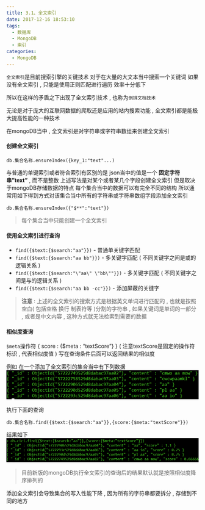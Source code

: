 ```yaml
---
title: 3.1、全文索引
date: 2017-12-16 18:53:10
tags: 
  - 数据库
  - MongoDB
  - 索引
categories: 
  - MongoDB
---
```


`全文索引`是目前搜索引擎的关键技术 
对于在大量的大文本当中搜索一个关键词 
如果没有全文索引 , 只能是使用正则匹配进行遍历 
效率十分低下
<!-- more -->
所以在这样的矛盾之下出现了全文索引技术 , 也称为`倒排文档技术`

无论是对于庞大的互联网数据的爬取还是应用的站内搜索功能 , 全文索引都是能极大提高性能的一种技术

在mongoDB当中 , 全文索引是对字符串或字符串数组来创建全文索引

#### 创建全文索引
```
db.集合名称.ensureIndex({key_1:"text"...) 
```
与普通的单键索引或者符合索引有区别的是 
json当中的值是一个 **固定字符串”text”** , 而不是整数 
上述写法是对某个或者某几个字段创建全文索引 
但是取决于mongoDB存储数据的特点 
每个集合当中的数据可以有完全不同的结构 
所以通常用如下得到方式对该集合当中所有的字符串或字符串数组字段添加全文索引 
```
db.集合名称.ensureIndex({"$**":"text"})
```
> 每个集合当中只能创建一个全文索引

#### 使用全文索引进行查询
+ `find({$text:{$search:"aa"}})` - 普通单关键字匹配
+ `find({$text:{$search:"aa bb"}})` - 多关键字匹配 ( 不同关键字之间是或的逻辑关系 )
+ `find({$text:{$search:"\"aa\" \"bb\""}})` - 多关键字匹配 ( 不同关键字之间是与的逻辑关系 )
+ `find({$text:{$search:"aa bb -cc"}})` - 添加屏蔽的关键字

> **注意** : 上述的全文索引的搜索方式是根据英文单词进行匹配的 , 也就是按照空白( 包括空格 换行 制表符等 )分割的字符串 , 如果关键词是单词的一部分 , 或者是中文内容 , 这种方式就无法检索到需要的数据

#### 相似度查询
`$meta`操作符 { score : {$meta : “textScore”} } 
( 注意textScore是固定的操作符标识 , 代表相似度值 ) 
写在查询条件后面可以返回结果的相似度

例如 在一个添加了全文索引的集合当中有下列数据
![full text search](/images/MongoDB/full_text_search1.png)

执行下面的查询 
```
db.集合名称.find({$text:{$search:"aa"}},{score:{$meta:"textScore"}}) 
```
结果如下
![full text search](/images/MongoDB/full_text_search2.png)

> 目前新版的mongoDB执行全文索引的查询后的结果默认就是按照相似度降序排列的

添加全文索引会导致集合的写入性能下降 , 因为所有的字符串都要拆分 , 存储到不同的地方